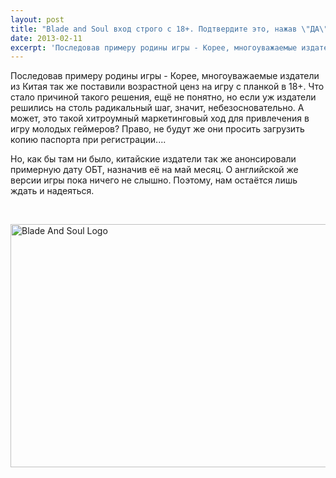 ```yaml
---
layout: post
title: "Blade and Soul вход строго с 18+. Подтвердите это, нажав \"ДА\""
date: 2013-02-11
excerpt: 'Последовав примеру родины игры - Корее, многоуважаемые издатели из Китая так же поставили возрастной ценз на игру с планкой в 18+. Причиной такого решения стало...'
---
```


Последовав примеру родины игры - Корее, многоуважаемые издатели из Китая так же поставили возрастной ценз на игру с планкой в 18+. Что стало причиной такого решения, ещё не понятно, но если уж издатели решились на столь радикальный шаг, значит, небезосновательно. А может, это такой хитроумный маркетинговый ход для привлечения в игру молодых геймеров? Право, не будут же они просить загрузить копию паспорта при регистрации....

Но, как бы там ни было, китайские издатели так же анонсировали примерную дату ОБТ, назначив её на май месяц. О английской же версии игры пока ничего не слышно. Поэтому, нам остаётся лишь ждать и надеяться.

&nbsp;

<a href="http://gamersoul.ru/wp-content/uploads/2013/02/Blade-And-Soul-Logo.jpg"><img class="wp-image-1258 aligncenter" alt="Blade And Soul Logo" src="http://gamersoul.ru/wp-content/uploads/2013/02/Blade-And-Soul-Logo.jpg" width="624" height="389" /></a>